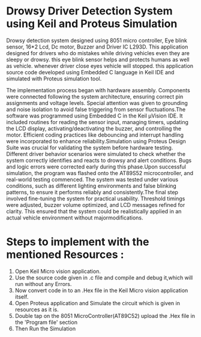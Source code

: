 # Drowsy Driver Detection System using Keil and Proteus Simulation
Drowsy detection system designed using 8051 micro controller, Eye blink sensor,  16*2 Lcd, Dc motor,  Buzzer and Driver IC L293D.  This application designed for drivers who do mistakes while driving vehicles even they are sleepy or drowsy. this eye blink sensor helps and protects humans as well  as vehicle. whenever driver close eyes vehicle will stopped. this application source code developed using Embedded C language in Keil IDE and simulated with Proteus simulation tool.

The implementation process began with hardware assembly. Components were connected following the system architecture, ensuring correct pin assignments and voltage levels. Special attention was given to grounding and noise isolation to avoid false triggering from sensor fluctuations.The software was programmed using Embedded C in the Keil µVision IDE. It included routines for reading the sensor input, managing timers, updating the LCD display, activating/deactivating the buzzer, and controlling the motor. Efficient coding practices like debouncing and interrupt handling were incorporated to enhance reliability.Simulation using Proteus Design Suite was crucial for validating the system before hardware testing. Different driver behavior scenarios were simulated to check whether the system correctly identifies and reacts to drowsy and alert conditions. Bugs and logic errors were corrected early during this phase.Upon successful simulation, the program was flashed onto the AT89S52 microcontroller, and real-world testing commenced. The system was tested under various conditions, such as different lighting environments and false blinking patterns, to ensure it performs reliably and consistently.The final step involved fine-tuning the system for practical usability. Threshold timings were adjusted, buzzer volume optimized, and LCD messages refined for clarity. This ensured that the system could be realistically applied in an actual vehicle environment without majormodifications.

# Steps to implement with the mentioned Resources :
1. Open Keil Micro vision application.
2. Use the source code given in .c file and compile and debug it,which will run without any Errors. 
3. Now convert code in to an .Hex file in the Keil Micro vision application itself.
4. Open Proteus application and Simulate the circuit which is given in resources as it is.
5. Double tap on the 8051 MicroController(AT89C52) upload the .Hex file in the 'Program file' section
6. Then Run the Simulation 
